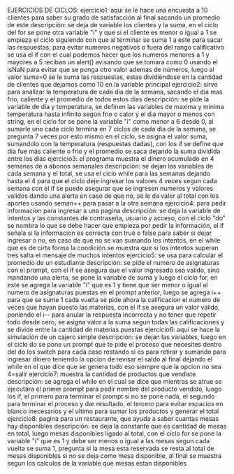 EJERCICIOS DE CICLOS:
  ejercicio1:
  aqui se le hace una encuesta a 10 clientes para saber su grado de satisfacción
  al final sacando un promedio de este
    descripción:
    se deja de variable los clientes y la suma, en el ciclo del for se pone otra variable "i"
    y que si el cliente es menor o igual a 1 se empieza el ciclo siguiendo con que al terminar
    se suma 1 a este para sacar las respuestas, para evitar numeros negativos o fuera del rango 
    calificativo se usa el if con el cual podemos hacer que los numeros menores a 1 y mayores a 5
    reciban un alert() avisando que se tomara como 0 usando el isNaN para evitar que se ponga 
    otro valor ademas de números, luego al valor suma=0 se le suma las respuestas, estas dividiendose
    en la cantidad de clientes que dejamos como 10 en la variable principal
  ejercicio2:
  sirve para analizar la temperatura de cada día de la semana, sacando el dia mas frio, caliente
  y el promedio de todos estos dias
    descripción:
    se pide la variable de dia y temperatura, se definen las variables de maxima y minima temperatura
    hasta infinito según frio o calor y el dia mayor o menos con string, en el ciclo for se pone
    la variable "i" como menor a 6 desde 0, al sumarle uno cada ciclo termina en 7 ciclos de cada dia
    de la semana, se pregunta 7 veces por esto mismo en el ciclo, se asigna el valor suma, sumandolo
    con la temperatura (respuestas dadas), con los if se define que dia fue más caliente o frio
    y el promedio se saca dejando la suma dividida entre los días
  ejercicio3:
  el programa muestra el dinero acumulado en 4 semanas de a abonos semanales
    descripción:
    se dejan las variables de cada semana y el total, se usa el ciclo while para las semanas dejando
    hasta el 4 para que el ciclo deje ingresar los valores 4 veces segun cada semana
    con el if se puede asegurar que se ingresen numeros y valores validos dando una alerta en caso
    de que no, se le da valor al total con los aportes usando seman++ para pasar a la otra semana
  ejercicio4:
  para pedir informacion para ingresar a una pagina
    descripción:
    se deja la variable de intentos y las constantes de contraseña, usuario y acceso, con el
    ciclo "do"  se nombra lo que se debe hacer que empieza por pedir la información, el if 
    señala si la informacion es correcta con true o false para saber si dejar ingresar o no, en
    caso de que no se van sumando los intentos, en el while que es de cirta forma la condición
    se muestra que si los intentos superan tres salta el mensaje de muchos intentos
  ejercicio5:
  se usa para calcular el promedio de un estudiante
    descripción:
    se pide el numero de asignaturas con el prompt, con el if se asegura que el valor ingresado
    sea valido, sino mandando una alerta, se pone la variable de suma y luego el ciclo for,
    en este se agrega la variable "i" que es 1 y tiene que ser menor o igual al numero de 
    asignaturas puestas en el prompt anterior, luego se agrega i++ para que se sume 1 cada vuelta
    se pide ahora la calificacion el numero de veces que hayan puesto las materias, con el if 
    se asegura un valor valido, poniendo el i-- para anular la respuesta incorrecta y no tener que
    repetir todo desde cero, se asigna valor a la suma segun todas las calificaciones y se divide
    entre la cantidad de materias puestas
  ejercicio6:
  aqui se hace la simulación de un cajero simple
    descripción:
    se dejan las variables, luego en el ciclo do se pone un prompt que te pide el proceso que necesites
    dentro del do los switch para cada caso restando si es para retirar y sumando para ingresar
    dinero teniendo la opcion de revisar el saldo al final dejando el while en el que dice que
    se genera todo eso siempre que la opcion no sea 4=salir
  ejercicio7:
  muestra la cantidad de productos que vendiste
    descripción:
    se agrega el while en el cual se dice que mientras se atrue se ejecutara el primer prompt
    para pedir nombre del producto vendido, luego los if, el primero para terminar el prompt
    si no se pone nada, el segundo para terminar el proceso y dar resultado, el tercero para
    evitar espacios en blanco inecesarios y el ultimo para sumar los productos y generar el total
  ejercicio8:
  pagina para un restaurante, que ayuda a saber cuantas mesas hay disponibles
    descripción:
    se deja la constante que es cantidad de mesas en total, luego mesas disponibles ligado
    al total, con el ciclo for se pone la variable "i" que es 1 y debe ser menos o igual a las mesas
    segun cada vuelta se suma 1, pregunta si la mesa esta reservada se resta al total de mesas disponibles
    si no se deja como mesa disponible, al final se muestra segun los calculos de la variable que mesas 
    estan disponibles

